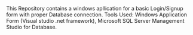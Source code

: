 This Repository contains a windows apllication for a basic Login/Signup form with proper Database connection.
Tools Used: Windows Application Form (Visual studio .net framework), Microsoft SQL Server Management Studio for Database.
